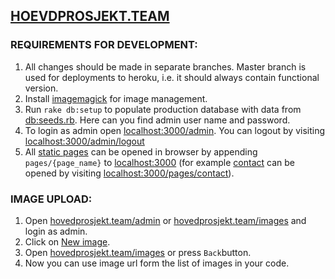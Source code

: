 ## [HOEVDPROSJEKT.TEAM](hovedprosjekt.team)


### REQUIREMENTS FOR DEVELOPMENT:
1. All changes should be made in separate branches. Master branch is used for deployments to heroku, i.e. it should always contain functional version.
2. Install [imagemagick](http://www.imagemagick.org/script/binary-releases.php) for image management.
3. Run `rake db:setup` to populate production database with data from [db:seeds.rb](db/seeds.rb). Here can you find admin user name and password.
4. To login as admin open [localhost:3000/admin](http://localhost:3000/admin). You can logout by visiting [localhost:3000/admin/logout](http://localhost:3000/admin/logout)
5. All [static pages](app/views/pages) can be opened in browser by appending `pages/{page_name}` to [localhost:3000](http://localhost:3000) (for example [contact](app/views/pages/contact.html.erb) can be opened by visiting [localhost:3000/pages/contact](http://localhost:3000/pages/cantact)).

### IMAGE UPLOAD:
1. Open [hovedprosjekt.team/admin](http://hovedprosjekt.team/admin) or [hovedprosjekt.team/images](http://hovedprosjekt.team/images) and login as admin.
2. Click on [New image](http://hovedprosjekt.team/images/new).
3. Open [hovedprosjekt.team/images](http://hovedprosjekt.team/images) or press `Back`button.
4. Now you can use image url form the list of images in your code.

